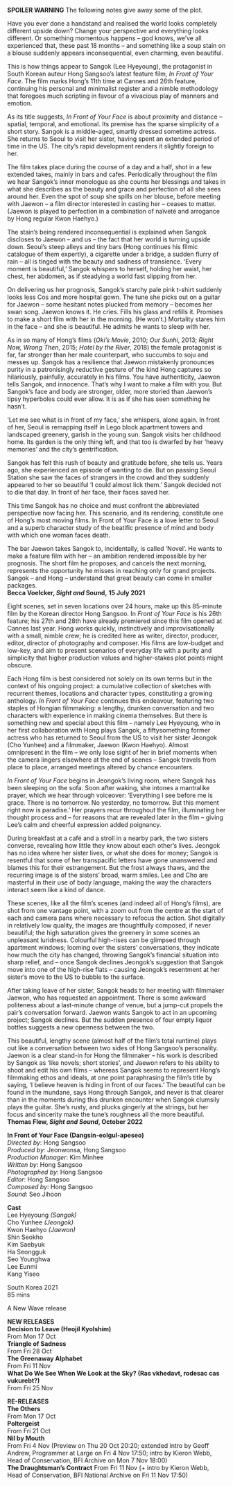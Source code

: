 
**SPOILER WARNING** The following notes give away some of the plot.

Have you ever done a handstand and realised the world looks completely different upside down? Change your perspective and everything looks different. Or something momentous happens – god knows, we’ve all experienced that, these past 18 months – and something like a soup stain on a blouse suddenly appears inconsequential, even charming, even beautiful.

This is how things appear to Sangok (Lee Hyeyoung), the protagonist in South Korean auteur Hong Sangsoo’s latest feature film, _In Front of Your Face_. The film marks Hong’s  11th time at Cannes and 26th feature, continuing his personal and minimalist register and a nimble methodology that foregoes much scripting in favour of a vivacious play of manners and emotion.

As its title suggests, _In Front of Your Face_ is about proximity and distance – spatial, temporal, and emotional. Its premise has the sparse simplicity of a short story. Sangok is a middle-aged, smartly dressed sometime actress. She returns to Seoul to visit her sister, having spent an extended period of time in the US. The city’s rapid development renders it slightly foreign to her.

The film takes place during the course of a day and a half, shot in a few extended takes, mainly in bars and cafes. Periodically throughout the film we hear Sangok’s inner monologue as she counts her blessings and takes in what she describes as the beauty and grace and perfection of all she sees around her. Even the spot of soup she spills on her blouse, before meeting with Jaewon – a film director interested in casting her – ceases to matter. (Jaewon is played to perfection in a combination of naïveté and arrogance by Hong regular Kwon Haehyo.)

The stain’s being rendered inconsequential is explained when Sangok discloses to Jaewon – and us – the fact that her world is turning upside down. Seoul’s steep alleys and tiny bars (Hong continues his filmic catalogue of them expertly), a cigarette under a bridge, a sudden flurry of rain – all is tinged with the beauty and sadness of transience. ‘Every moment is beautiful,’ Sangok whispers to herself, holding her waist, her chest, her abdomen, as if steadying a world fast slipping from her.

On delivering us her prognosis, Sangok’s starchy pale pink t-shirt suddenly looks less Cos and more hospital gown. The tune she picks out on a guitar for Jaewon – some hesitant notes plucked from memory – becomes her swan song. Jaewon knows it. He cries. Fills his glass and refills it. Promises to make a short film with her in the morning. (He won’t.) Mortality stares him in the face – and she is beautiful. He admits he wants to sleep with her.

As in so many of Hong’s films (_Oki’s Movie_, 2010; _Our Sunhi_, 2013; _Right Now, Wrong Then_, 2015; _Hotel by the River_, 2018) the female protagonist is far, far stronger than her male counterpart, who succumbs to soju and messes up. Sangok has a resilience that Jaewon mistakenly pronounces purity in a patronisingly reductive gesture of the kind Hong captures so hilariously, painfully, accurately in his films. You have authenticity, Jaewon tells Sangok, and innocence. That’s why I want to make a film with you. But Sangok’s face and body are stronger, older, more storied than Jaewon’s tipsy hyperboles could ever allow. It is as if she has seen something he hasn’t.

‘Let me see what is in front of my face,’ she whispers, alone again. In front of her, Seoul is remapping itself in Lego block apartment towers and landscaped greenery, garish in the young sun. Sangok visits her childhood home. Its garden is the only thing left, and that too is dwarfed by her ‘heavy memories’ and the city’s gentrification.

Sangok has felt this rush of beauty and gratitude before, she tells us. Years ago, she experienced an episode of wanting to die. But on passing Seoul Station she saw the faces of strangers in the crowd and they suddenly appeared to her so beautiful ‘I could almost lick them.’ Sangok decided not to die that day. In front of her face, their faces saved her.

This time Sangok has no choice and must confront the abbreviated perspective now facing her. This scenario, and its rendering, constitute one of Hong’s most moving films. In Front of Your Face is a love letter to Seoul and a superb character study of the beatific presence of mind and body with which one woman faces death.

The bar Jaewon takes Sangok to, incidentally, is called ‘Novel’. He wants to make a feature film with her – an ambition rendered impossible by her prognosis. The short film he proposes, and cancels the next morning, represents the opportunity he misses in reaching only for grand projects. Sangok – and Hong – understand that great beauty can come in smaller packages.  
**Becca Voelcker, _Sight and_ Sound,** **15 July 2021**

Eight scenes, set in seven locations over 24 hours, make up this 85-minute film by the Korean director Hong Sangsoo. In _Front of Your Face_ is his 26th feature; his 27th and 28th have already premiered since this film opened at Cannes last year. Hong works quickly, instinctively and improvisationally with a small, nimble crew; he is credited here as writer, director, producer, editor, director of photography and composer. His films are low-budget and low-key, and aim to present scenarios of everyday life with a purity and simplicity that higher production values and higher-stakes plot points might obscure.

Each Hong film is best considered not solely on its own terms but in the context of his ongoing project: a cumulative collection of sketches with recurrent themes, locations and character types, constituting a growing anthology. _In Front of Your Face_ continues this endeavour, featuring two staples of Hongian filmmaking: a lengthy, drunken conversation and two characters with experience in making cinema themselves. But there is something new and special about this film – namely Lee Hyeyoung, who in her first collaboration with Hong plays Sangok, a fiftysomething former actress who has returned to Seoul from the US to visit her sister Jeongok (Cho Yunhee) and a filmmaker, Jaewon (Kwon Haehyo). Almost omnipresent in the film – we only lose sight of her in brief moments when the camera lingers elsewhere at the end of scenes – Sangok travels from place to place, arranged meetings altered by chance encounters.

_In Front of Your Face_ begins in Jeongok’s living room, where Sangok has been sleeping on the sofa. Soon after waking, she intones a mantralike prayer, which we hear through voiceover: ‘Everything I see before me is grace. There is no tomorrow. No yesterday, no tomorrow. But this moment right now is paradise.’ Her prayers recur throughout the film, illuminating her thought process and – for reasons that are revealed later in the film – giving Lee’s calm and cheerful expression added poignancy.

During breakfast at a café and a stroll in a nearby park, the two sisters converse, revealing how little they know about each other’s lives. Jeongok has no idea where her sister lives, or what she does for money; Sangok is resentful that some of her transpacific letters have gone unanswered and blames this for their estrangement. But the frost always thaws, and the recurring image is of the sisters’ broad, warm smiles. Lee and Cho are masterful in their use of body language, making the way the characters interact seem like a kind of dance.

These scenes, like all the film’s scenes (and indeed all of Hong’s films), are shot from one vantage point, with a zoom out from the centre at the start of each and camera pans where necessary to refocus the action. Shot digitally in relatively low quality, the images are thoughtfully composed, if never beautiful; the high saturation gives the greenery in some scenes an unpleasant luridness. Colourful high-rises can be glimpsed through apartment windows; looming over the sisters’ conversations, they indicate how much the city has changed, throwing Sangok’s financial situation into sharp relief, and – once Sangok declines Jeongok’s suggestion that Sangok move into one of the high-rise flats – causing Jeongok’s resentment at her sister’s move to the US to bubble to the surface.

After taking leave of her sister, Sangok heads to her meeting with filmmaker Jaewon, who has requested an appointment. There is some awkward politeness about a last-minute change of venue, but a jump-cut propels the pair’s conversation forward. Jaewon wants Sangok to act in an upcoming project; Sangok declines. But the sudden presence of four empty liquor bottles suggests a new openness between the two.

This beautiful, lengthy scene (almost half of the film’s total runtime) plays out like a conversation between two sides of Hong Sangsoo’s personality. Jaewon is a clear stand-in for Hong the filmmaker – his work is described by Sangok as ‘like novels; short stories’, and Jaewon refers to his ability to shoot and edit his own films – whereas Sangok seems to represent Hong’s filmmaking ethos and ideals, at one point paraphrasing the film’s title by saying, ‘I believe heaven is hiding in front of our faces.’ The beautiful can be found in the mundane, says Hong through Sangok, and never is that clearer than in the moments during this drunken encounter when Sangok clumsily plays the guitar. She’s rusty, and plucks gingerly at the strings, but her focus and sincerity make the tune’s roughness all the more beautiful.  
**Thomas Flew, _Sight and Sound_, October 2022**  


**In Front of Your Face (Dangsin-eolgul-apeseo)**  
_Directed by_: Hong Sangsoo  
_Produced by_: Jeonwonsa, Hong Sangsoo  
_Production Manager_: Kim Minhee  
_Written by_: Hong Sangsoo  
_Photographed by_: Hong Sangsoo  
_Editor_: Hong Sangsoo  
_Composed by_: Hong Sangsoo  
_Sound_: Seo Jihoon  

**Cast**  
Lee Hyeyoung _(Sangok)_  
Cho Yunhee _(Jeongok)_  
Kwon Haehyo _(Jaewon)_  
Shin Seokho  
Kim Saebyuk  
Ha Seongguk  
Seo Younghwa  
Lee Eunmi  
Kang Yiseo  

South Korea 2021  
85 mins  

A New Wave release  

**NEW RELEASES**  
**Decision to Leave (Heojil Kyolshim)**  
From Mon 17 Oct  
**Triangle of Sadness**  
From Fri 28 Oct  
**The Greenaway Alphabet**  
From Fri 11 Nov  
**What Do We See When We Look at the Sky? (Ras vkhedavt, rodesac cas vukurebt?)**  
From Fri 25 Nov  

**RE-RELEASES**  
**The Others**  
From Mon 17 Oct  
**Poltergeist**  
From Fri 21 Oct  
**Nil by Mouth**  
From Fri 4 Nov (Preview on Thu 20 Oct 20:20; extended intro by Geoff Andrew, Programmer at Large on Fri 4 Nov 17:50; intro by Kieron Webb, Head of Conservation, BFI Archive on Mon 7 Nov 18:00)  
**The Draughtsman’s Contract**
From Fri 11 Nov (+ intro by Kieron Webb, Head of Conservation, BFI National Archive on Fri 11 Nov 17:50)  
<!--stackedit_data:
eyJoaXN0b3J5IjpbLTQxNTAzMzMzNV19
-->